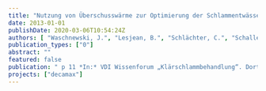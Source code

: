 ```yaml
---
title: "Nutzung von Überschusswärme zur Optimierung der Schlammentwässerung"
date: 2013-01-01
publishDate: 2020-03-06T10:54:24Z
authors: [ "Waschnewski, J.", "Lesjean, B.", "Schlächter, C.", "Schaller, J.", "Exner, E." ]
publication_types: ["0"]
abstract: ""
featured: false
publication: " p 11 *In:* VDI Wissenforum „Klärschlammbehandlung“. Dortmund. 6-7 November 2013"
projects: ["decamax"]
---
```


